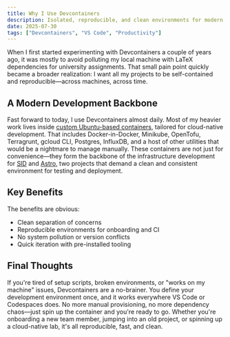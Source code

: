 ```yaml
---
title: Why I Use Devcontainers
description: Isolated, reproducible, and clean environments for modern development
date: 2025-07-30
tags: ["Devcontainers", "VS Code", "Productivity"]
---
```


When I first started experimenting with Devcontainers a couple of years ago, it was mostly to avoid polluting my local machine with LaTeX dependencies for university assignments. That small pain point quickly became a broader realization: I want all my projects to be self-contained and reproducible—across machines, across time.


## A Modern Development Backbone

Fast forward to today, I use Devcontainers almost daily. Most of my heavier work lives inside [custom Ubuntu-based containers](/projects#sid), tailored for cloud-native development. That includes Docker-in-Docker, Minikube, OpenTofu, Terragrunt, gcloud CLI, Postgres, InfluxDB, and a host of other utilities that would be a nightmare to manage manually. These containers are not just for convenience—they form the backbone of the infrastructure development for [SID](/projects#sid) and [Astro](/projects#astro), two projects that demand a clean and consistent environment for testing and deployment.


## Key Benefits

The benefits are obvious:
- Clean separation of concerns
- Reproducible environments for onboarding and CI
- No system pollution or version conflicts
- Quick iteration with pre-installed tooling


## Final Thoughts

If you're tired of setup scripts, broken environments, or "works on my machine" issues, Devcontainers are a no-brainer. You define your development environment once, and it works everywhere VS Code or Codespaces does. No more manual provisioning, no more dependency chaos—just spin up the container and you're ready to go. Whether you're onboarding a new team member, jumping into an old project, or spinning up a cloud-native lab, it's all reproducible, fast, and clean.